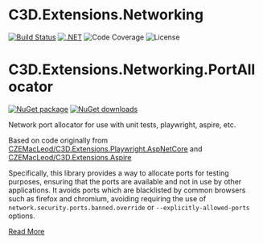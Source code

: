 # C3D.Extensions.Networking

[![Build Status](https://dev.azure.com/flexviews/OSS.Build/_apis/build/status%2FCZEMacLeod.C3D.Extensions.Networking.PortAllocator?branchName=main)](https://dev.azure.com/flexviews/OSS.Build/_build/latest?definitionId=89&branchName=main)
[![.NET](https://github.com/CZEMacLeod/C3D.Extensions.Networking.PortAllocator/actions/workflows/dotnet.yml/badge.svg)](https://github.com/CZEMacLeod/C3D.Extensions.Networking.PortAllocator/actions/workflows/dotnet.yml)
![Code Coverage](https://img.shields.io/badge/Code%20Coverage-91%25-success?style=flat)
![License](https://img.shields.io/github/license/CZEMacLeod/C3D.Extensions.Networking.PortAllocator.svg)

# C3D.Extensions.Networking.PortAllocator

[![NuGet package](https://img.shields.io/nuget/v/C3D.Extensions.Networking.PortAllocator.svg)](https://nuget.org/packages/C3D.Extensions.Networking.PortAllocator)
[![NuGet downloads](https://img.shields.io/nuget/dt/C3D.Extensions.Networking.PortAllocator.svg)](https://nuget.org/packages/C3D.Extensions.Networking.PortAllocator)

Network port allocator for use with unit tests, playwright, aspire, etc.

Based on code originally from [CZEMacLeod/C3D.Extensions.Playwright.AspNetCore](https://github.com/CZEMacLeod/C3D.Extensions.Playwright.AspNetCore) and [CZEMacLeod/C3D.Extensions.Aspire](https://github.com/CZEMacLeod/C3D.Extensions.Aspire)

Specifically, this library provides a way to allocate ports for testing purposes, ensuring that the ports are available and not in use by other applications.
It avoids ports which are blacklisted by common browsers such as firefox and chromium, avoiding requiring the use of `network.security.ports.banned.override` or `--explicitly-allowed-ports` options.

[Read More](src/C3D/Extensions/Networking/PortAllocator/README.md)